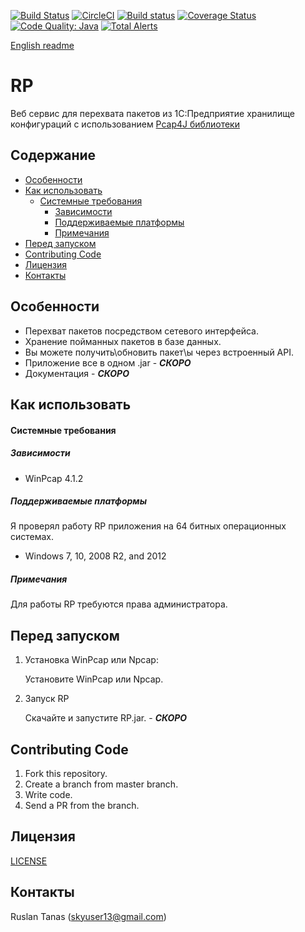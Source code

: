 [![Build Status](https://travis-ci.org/kaitoy/pcap4j.svg?branch=v1)](https://travis-ci.org/kaitoy/pcap4j)
[![CircleCI](https://circleci.com/gh/kaitoy/pcap4j/tree/v1.svg?style=svg)](https://circleci.com/gh/kaitoy/pcap4j/tree/v1)
[![Build status](https://ci.appveyor.com/api/projects/status/github/kaitoy/pcap4j?branch=v1&svg=true)](https://ci.appveyor.com/project/kaitoy/pcap4j/branch/v1)
[![Coverage Status](https://coveralls.io/repos/kaitoy/pcap4j/badge.svg)](https://coveralls.io/r/kaitoy/pcap4j)
[![Code Quality: Java](https://img.shields.io/lgtm/grade/java/g/kaitoy/pcap4j.svg?logo=lgtm&logoWidth=18)](https://lgtm.com/projects/g/kaitoy/pcap4j/context:java)
[![Total Alerts](https://img.shields.io/lgtm/alerts/g/kaitoy/pcap4j.svg?logo=lgtm&logoWidth=18)](https://lgtm.com/projects/g/kaitoy/pcap4j/alerts)

[English readme](/README.md)

RP
======
Веб сервис для перехвата пакетов из 1C:Предприятие хранилище конфигураций с использованием [Pcap4J библиотеки](http://www.pcap4j.org/) 

Содержание
--------

* [Особенности](#особенности)
* [Как использовать](#как-использовать)
    * [Системные требования](#системные-требования)
        * [Зависимости](#зависимости)
        * [Поддерживаемые платформы](#поддерживаемые-платформы)
        * [Примечания](#примечания)
* [Перед запуском](#перед-запуском)
* [Contributing Code](#contributing-code)
* [Лицензия](#лицензия)
* [Контакты](#контакты)

Особенности
--------

* Перехват пакетов посредством сетевого интерфейса.
* Хранение пойманных пакетов в базе данных.
* Вы можете получить\обновить пакет\ы через встроенный API.
* Приложение все в одном .jar - ***СКОРО***
* Документация - ***СКОРО***

Как использовать
----------

#### Системные требования ####

##### Зависимости #####

* WinPcap 4.1.2

##### Поддерживаемые платформы #####

Я проверял работу RP приложения на 64 битных операционных системах.

* Windows 7, 10, 2008 R2, and 2012

##### Примечания #####

Для работы RP требуются права администратора.

Перед запуском
------------

1. Установка WinPcap или Npcap:

    Установите WinPcap или Npcap.

3. Запуск RP 

    Скачайте и запустите RP.jar. - ***СКОРО***

Contributing Code
-----------------

1. Fork this repository.
2. Create a branch from master branch.
3. Write code.
4. Send a PR from the branch.

Лицензия
-------

[LICENSE](/LICENSE)

Контакты
--------

Ruslan Tanas (skyuser13@gmail.com)
